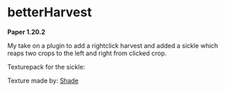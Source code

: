 # betterHarvest

**Paper 1.20.2**

My take on a plugin to add a rightclick harvest and added a sickle which reaps two crops to the left and right from clicked crop.

Texturepack for the sickle:
<a href="https://mc-packs.net/download/376c89431b5cd0408d471a712fecdea1b804587d" target="_blank"></a>


Texture made by: <a href="https://itch.io/profile/merchant-shade" target="_blank">Shade</a>
